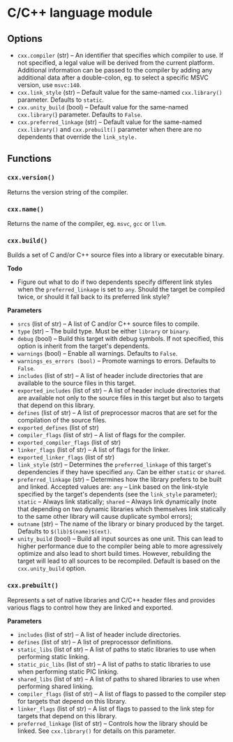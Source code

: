 # C/C++ language module

## Options

* `cxx.compiler` (str) &ndash; An identifier that specifies which compiler
  to use. If not specified, a legal value will be derived from the current
  platform. Additional information can be passed to the compiler by adding
  any additional data after a double-colon, eg. to select a specific MSVC
  version, use `msvc:140`.
* `cxx.link_style` (str) &ndash; Default value for the same-named
  `cxx.library()` parameter. Defaults to `static`.
* `cxx.unity_build` (bool) &ndash; Default value for the same-named
  `cxx.library(`) parameter. Defaults to `False`.
* `cxx.preferred_linkage` (str) &ndash; Default value for the same-named
  `cxx.library()` and `cxx.prebuilt()` parameter when there are no dependents
  that override the `link_style.`

## Functions

### `cxx.version()`

Returns the version string of the compiler.

### `cxx.name()`

Returns the name of the compiler, eg. `msvc`, `gcc` or `llvm`.

### `cxx.build()`

Builds a set of C and/or C++ source files into a library or executable binary.

__Todo__

* Figure out what to do if two dependents specify different link styles when
  the `preferred_linkage` is set to `any`. Should the target be compiled twice,
  or should it fall back to its preferred link style?

__Parameters__

* `srcs` (list of str) &ndash; A list of C and/or C++ source files to compile.
* `type` (str) &ndash; The build type. Must be either `library` or `binary`.
* `debug` (bool) &ndash; Build this target with debug symbols. If not specified,
  this option is inherit from the target's dependents.
* `warnings` (bool) &ndash; Enable all warnings. Defaults to `False`.
* `warnings_es_errors (bool)` &ndash; Promote warnings to errors. Defaults to
  `False`.
* `includes` (list of str) &ndash; A list of header include directories that
  are available to the source files in this target.
* `exported_includes` (list of str) &ndash; A list of header include
  directories that are available not only to the source files in this
  target but also to targets that depend on this library.
* `defines` (list of str) &ndash; A list of preprocessor macros that are
  set for the compilation of the source files.
* `exported_defines` (list of str)
* `compiler_flags` (list of str) &ndash; A list of flags for the compiler.
* `exported_compiler_flags` (list of str)
* `linker_flags` (list of str) &ndash; A list of flags for the linker.
* `exported_linker_flags` (list of str)
* `link_style` (str) &ndash; Determines the `preferred_linkage` of this
  target's dependencies if they have specified `any`. Can be either `static`
  or `shared`.
* `preferred_linkage` (str) &ndash; Determines how the library prefers to be
  built and linked. Accepted values are: `any` &ndash; Link based on the
  link-style specified by the target's dependents (see the `link_style`
  parameter); `static` &ndash; Always link statically; `shared` &ndash;
  Always link dynamically (note that depending on two dynamic libraries which
  themselves link statically to the same other library will cause duplicate
  symbol errors);
* `outname` (str) &ndash; The name of the library or binary produced by the
  target. Defaults to `$(lib)$(name)$(ext)`.
* `unity_build` (bool) &ndash; Build all input sources as one unit. This can
  lead to higher performance due to the compiler being able to more agressively
  optimize and also lead to short build times. However, rebuilding the target
  will lead to all sources to be recompiled. Default is based on the
  `cxx.unity_build` option.

### `cxx.prebuilt()`

Represents a set of native libraries and C/C++ header files and provides
various flags to control how they are linked and exported.

__Parameters__

* `includes` (list of str) &ndash; A list of header include directories.
* `defines` (list of str) &ndash; A list of preprocessor definitions.
* `static_libs` (list of str) &ndash; A list of paths to static libraries to
  use when performing static linking.
* `static_pic_libs` (list of str) &ndash; A list of paths to static libraries
  to use when performing static PIC linking.
* `shared_libs` (list of str) &ndash; A list of paths to shared libraries to
  use when performing shared linking.
* `compiler_flags` (list of str) &ndash; A list of flags to passed to the 
  compiler step for targets that depend on this library.
* `linker_flags` (list of str) &ndash; A list of flags to passed to the link
  step for targets that depend on this library.
* `preferred_linkage` (list of str) &ndash; Controls how the library should
  be linked. See `cxx.library()` for details on this parameter.
